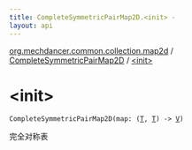 ```yaml
---
title: CompleteSymmetricPairMap2D.<init> - 
layout: api
---
```


<div class='api-docs-breadcrumbs'><a href="../index.html">org.mechdancer.common.collection.map2d</a> / <a href="index.html">CompleteSymmetricPairMap2D</a> / <a href="./-init-.html">&lt;init&gt;</a></div>

# &lt;init&gt;

<div class="signature"><code><span class="identifier">CompleteSymmetricPairMap2D</span><span class="symbol">(</span><span class="parameterName" id="org.mechdancer.common.collection.map2d.CompleteSymmetricPairMap2D$<init>(kotlin.Function2((org.mechdancer.common.collection.map2d.CompleteSymmetricPairMap2D.T, , org.mechdancer.common.collection.map2d.CompleteSymmetricPairMap2D.V)))/map">map</span><span class="symbol">:</span>&nbsp;<span class="symbol">(</span><a href="index.html#T"><span class="identifier">T</span></a><span class="symbol">,</span>&nbsp;<a href="index.html#T"><span class="identifier">T</span></a><span class="symbol">)</span>&nbsp;<span class="symbol">-&gt;</span>&nbsp;<a href="index.html#V"><span class="identifier">V</span></a><span class="symbol">)</span></code></div>

完全对称表

